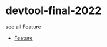 # devtool-final-2022

see all Feature
* [Feature](https://github.com/kunskun/devtool-final-2022/wiki/Feature)
